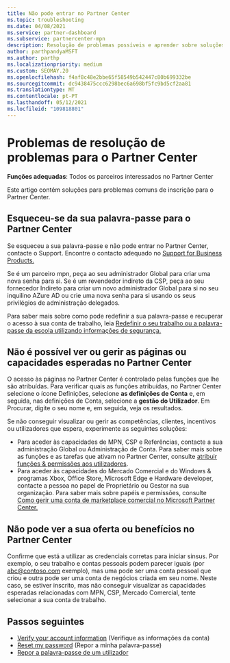 ```yaml
---
title: Não pode entrar no Partner Center
ms.topic: troubleshooting
ms.date: 04/08/2021
ms.service: partner-dashboard
ms.subservice: partnercenter-mpn
description: Resolução de problemas possíveis e aprender sobre soluções para quando não pode iniciar sessão no Partner Center - saiba mais sobre a reposição de palavras-passe, verificação de funções e verificação de credenciais.
author: parthpandyaMSFT
ms.author: parthp
ms.localizationpriority: medium
ms.custom: SEOMAY.20
ms.openlocfilehash: f4af8c48e2bbe65f58549b542447c80b699332be
ms.sourcegitcommit: dc9438475ccc6298bec6a698bf5fc9bd5cf2aa81
ms.translationtype: MT
ms.contentlocale: pt-PT
ms.lasthandoff: 05/12/2021
ms.locfileid: "109818801"
---
```

# <a name="troubleshoot-sign-in-issues-for-partner-center"></a>Problemas de resolução de problemas para o Partner Center

**Funções adequadas**: Todos os parceiros interessados no Partner Center

Este artigo contém soluções para problemas comuns de inscrição para o Partner Center.

## <a name="youve-forgotten-your-password-for-partner-center"></a>Esqueceu-se da sua palavra-passe para o Partner Center

Se esqueceu a sua palavra-passe e não pode entrar no Partner Center, contacte o Support. Encontre o contacto adequado no [Support for Business Products.](/microsoft-365/admin/contact-support-for-business-products)

Se é um parceiro mpn, peça ao seu administrador Global para criar uma nova senha para si. Se é um revendedor indireto da CSP, peça ao seu fornecedor Indireto para criar um novo administrador Global para si no seu inquilino AZure AD ou crie uma nova senha para si usando os seus privilégios de administração delegados.

Para saber mais sobre como pode redefinir a sua palavra-passe e recuperar o acesso à sua conta de trabalho, leia [Redefinir o seu trabalho ou a palavra-passe da escola utilizando informações de segurança.](/azure/active-directory/user-help/active-directory-passwords-update-your-own-password#how-to-change-your-password)

## <a name="you-cant-view-or-manage-the-expected-pages-or-capabilities-in-partner-center"></a>Não é possível ver ou gerir as páginas ou capacidades esperadas no Partner Center

O acesso às páginas no Partner Center é controlado pelas funções que lhe são atribuídas. Para verificar quais as funções atribuídas, no Partner Center selecione o ícone Definições, selecione **as definições de Conta** e, em seguida, nas definições de Conta, selecione a **gestão do Utilizador**. Em Procurar, digite o seu nome e, em seguida, veja os resultados.

Se não conseguir visualizar ou gerir as competências, clientes, incentivos ou utilizadores que espera, experimente as seguintes soluções:

- Para aceder às capacidades de MPN, CSP e Referências, contacte a sua administração Global ou Administração de Conta. Para saber mais sobre as funções e as tarefas que ativam no Partner Center, consulte [atribuir funções & permissões aos utilizadores](permissions-overview.md).
- Para aceder às capacidades do Mercado Comercial e do Windows & programas Xbox, Office Store, Microsoft Edge e Hardware developer, contacte a pessoa no papel de Proprietário ou Gestor na sua organização. Para saber mais sobre papéis e permissões, consulte [Como gerir uma conta de marketplace comercial no Microsoft Partner Center.](/azure/marketplace/partner-center-portal/manage-account#define-user-roles-and-permissions)

## <a name="you-cant-see-your-offer-or-benefits-in-partner-center"></a>Não pode ver a sua oferta ou benefícios no Partner Center

Confirme que está a utilizar as credenciais corretas para iniciar sinsus. Por exemplo, o seu trabalho e contas pessoais podem parecer iguais (por abc@contoso.com exemplo), mas uma pode ser uma conta pessoal que criou e outra pode ser uma conta de negócios criada em seu nome. Neste caso, se estiver inscrito, mas não conseguir visualizar as capacidades esperadas relacionadas com MPN, CSP, Mercado Comercial, tente selecionar a sua conta de trabalho.

## <a name="next-steps"></a>Passos seguintes

- [Verify your account information](verification-responses.md) (Verifique as informações da conta)
- [Reset my password](reset-my-pasword.md) (Repor a minha palavra-passe)
- [Repor a palavra-passe de um utilizador](reset-a-user-password.md)